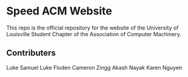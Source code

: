 ﻿# Speed ACM Website

This repo is the official repository for the website of the University of Louisville Student Chapter of the Association of Computer Machinery.

## Contributers

Luke Samuel
Luke Floden
Cameron Zingg
Akash Nayak
Karen Nguyen
